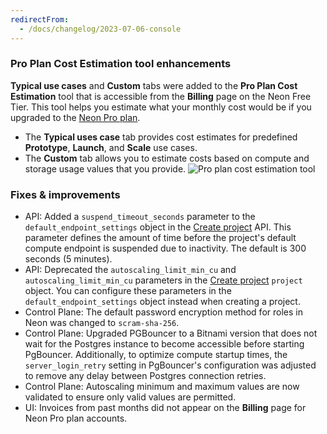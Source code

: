 ```yaml
---
redirectFrom:
  - /docs/changelog/2023-07-06-console
---
```


### Pro Plan Cost Estimation tool enhancements

**Typical use cases** and **Custom** tabs were added to the **Pro Plan Cost Estimation** tool that is accessible from the **Billing** page on the Neon Free Tier. This tool helps you estimate what your monthly cost would be if you upgraded to the [Neon Pro plan](/docs/introduction/pro-plan).

- The **Typical uses case** tab provides cost estimates for predefined **Prototype**, **Launch**, and **Scale** use cases.
- The **Custom** tab allows you to estimate costs based on compute and storage usage values that you provide.
  ![Pro plan cost estimation tool](/docs/changelog/pro_plan_cost_estimator_update.jpg)

### Fixes & improvements

- API: Added a `suspend_timeout_seconds` parameter to the `default_endpoint_settings` object in the [Create project](https://api-docs.neon.tech/reference/createproject) API. This parameter defines the amount of time before the project's default compute endpoint is suspended due to inactivity. The default is 300 seconds (5 minutes).
- API: Deprecated the `autoscaling_limit_min_cu` and `autoscaling_limit_min_cu` parameters in the [Create project](https://api-docs.neon.tech/reference/createproject) `project` object. You can configure these parameters in the `default_endpoint_settings` object instead when creating a project.
- Control Plane: The default password encryption method for roles in Neon was changed to `scram-sha-256`.
- Control Plane: Upgraded PGBouncer to a Bitnami version that does not wait for the Postgres instance to become accessible before starting PgBouncer. Additionally, to optimize compute startup times, the `server_login_retry` setting in PgBouncer's configuration was adjusted to remove any delay between Postgres connection retries.
- Control Plane: Autoscaling minimum and maximum values are now validated to ensure only valid values are permitted.
- UI: Invoices from past months did not appear on the **Billing** page for Neon Pro plan accounts.
